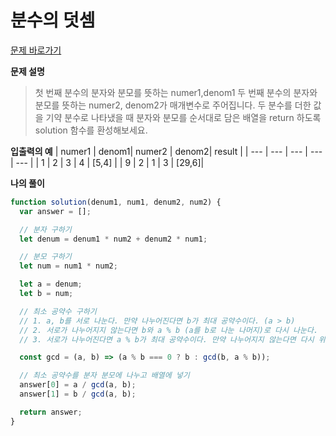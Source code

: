 # 분수의 덧셈

[문제 바로가기](https://school.programmers.co.kr/learn/courses/30/lessons/120808)

**문제 설명**

> 첫 번째 분수의 분자와 분모를 뜻하는 numer1,denom1 두 번째 분수의 분자와 분모를 뜻하는 numer2, denom2가 매개변수로 주어집니다. 두 분수를 더한 값을 기약 분수로 나타냈을 때 분자와 분모를 순서대로 담은 배열을 return 하도록 solution 함수를 환성해보세요.

**입출력의 예**
| numer1 | denom1| numer2 | denom2| result |
| --- | --- | --- | --- | --- |
| 1 | 2 | 3 | 4 | [5,4] |
| 9 | 2 | 1 | 3 | [29,6]|

**나의 풀이**

```javascript
function solution(denum1, num1, denum2, num2) {
  var answer = [];

  // 분자 구하기
  let denum = denum1 * num2 + denum2 * num1;

  // 분모 구하기
  let num = num1 * num2;

  let a = denum;
  let b = num;

  // 최소 공약수 구하기
  // 1. a, b를 서로 나눈다. 만약 나누어진다면 b가 최대 공약수이다. (a > b)
  // 2. 서로가 나누어지지 않는다면 b와 a % b (a를 b로 나눈 나머지)로 다시 나눈다.
  // 3. 서로가 나누어진다면 a % b가 최대 공약수이다. 만약 나누어지지 않는다면 다시 위 방법을 반복한다.

  const gcd = (a, b) => (a % b === 0 ? b : gcd(b, a % b));

  // 최소 공약수를 분자 분모에 나누고 배열에 넣기
  answer[0] = a / gcd(a, b);
  answer[1] = b / gcd(a, b);

  return answer;
}
```

